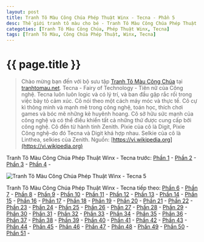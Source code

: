```yaml
---
layout: post
title: Tranh Tô Màu Công Chúa Phép Thuật Winx - Tecna - Phần 5
desc: Thế giới tranh tô màu cho bé - Tranh Tô Màu Công Chúa Phép Thuật Winx - Tecna - Phần 5
categoties: [Tranh Tô Màu Công Chúa, Phép Thuật Winx, Tecna]
tags: [Tranh Tô Màu, Công Chúa Phép Thuật, Winx, Tecna]
---
```

{{ page.title }}
================
> Chào mừng bạn đến với bộ sưu tập [Tranh Tô Màu Công Chúa](http://tranhtomau.net/) tại [tranhtomau.net](http://tranhtomau.net/). Tecna - Fairy of Technology - Tiên nữ của Công nghệ. Tecna luôn luôn logic và có lý trí, và ban đầu gặp rắc rối trong việc bày tỏ cảm xúc. Cô nói theo một cách máy móc và thực tế. Cô cự kì thông minh và mạnh mẽ trong công nghệ, toán học, thích chơi games và bóc mẽ những kẻ huyênh hoang. Cô sở hữu sức mạnh của công nghệ và có thể điều khiển tất cả những thứ được cung cấp bởi công nghệ. Cô đến từ hành tinh Zenith. Pixie của cô là Digit, Pixie Công nghệ-do đó Tecna và Digit khá hợp nhau. Selkie của cô là Linthea, selkies của Zenith. Nguồn: [https://vi.wikipedia.org](https://vi.wikipedia.org)

Tranh Tô Màu Công Chúa Phép Thuật Winx - Tecna trước: [Phần 1](http://tranhtomau.net/2018/01/23/Tranh-To-Mau-Cong-Chua-Phep-Thuat-Winx-Tecna-phan-1.html) - [Phần 2](http://tranhtomau.net/2018/01/23/Tranh-To-Mau-Cong-Chua-Phep-Thuat-Winx-Tecna-phan-2.html) - [Phần 3](http://tranhtomau.net/2018/01/23/Tranh-To-Mau-Cong-Chua-Phep-Thuat-Winx-Tecna-phan-3.html) - [Phần 4](http://tranhtomau.net/2018/01/23/Tranh-To-Mau-Cong-Chua-Phep-Thuat-Winx-Tecna-phan-4.html) - 

<script async src="//pagead2.googlesyndication.com/pagead/js/adsbygoogle.js"></script><!-- TextAds-Responsive --><ins class="adsbygoogle" style="display:block" data-ad-client="ca-pub-6753140515841889" data-ad-slot="9811874670" data-ad-format="auto"></ins><script> (adsbygoogle = window.adsbygoogle || []).push({}); </script>

![Tranh Tô Màu Công Chúa Phép Thuật Winx - Tecna 5](http://tranhtomau.net/img1/Tranh-To-Mau-Cong-Chua-Phep-Thuat-Winx-Tecna%20(5).jpg "Tranh Tô Màu Công Chúa Phép Thuật Winx - Tecna 5")

<script async src="//pagead2.googlesyndication.com/pagead/js/adsbygoogle.js"></script><!-- TextAds-Responsive --><ins class="adsbygoogle" style="display:block" data-ad-client="ca-pub-6753140515841889" data-ad-slot="9811874670" data-ad-format="auto"></ins><script> (adsbygoogle = window.adsbygoogle || []).push({}); </script>

Tranh Tô Màu Công Chúa Phép Thuật Winx - Tecna tiếp theo: [Phần 6](http://tranhtomau.net/2018/01/23/Tranh-To-Mau-Cong-Chua-Phep-Thuat-Winx-Tecna-phan-6.html) - [Phần 7](http://tranhtomau.net/2018/01/23/Tranh-To-Mau-Cong-Chua-Phep-Thuat-Winx-Tecna-phan-7.html) - [Phần 8](http://tranhtomau.net/2018/01/23/Tranh-To-Mau-Cong-Chua-Phep-Thuat-Winx-Tecna-phan-8.html) - [Phần 9](http://tranhtomau.net/2018/01/23/Tranh-To-Mau-Cong-Chua-Phep-Thuat-Winx-Tecna-phan-9.html) - [Phần 10](http://tranhtomau.net/2018/01/23/Tranh-To-Mau-Cong-Chua-Phep-Thuat-Winx-Tecna-phan-10.html) - [Phần 11](http://tranhtomau.net/2018/01/23/Tranh-To-Mau-Cong-Chua-Phep-Thuat-Winx-Tecna-phan-11.html) - [Phần 12](http://tranhtomau.net/2018/01/23/Tranh-To-Mau-Cong-Chua-Phep-Thuat-Winx-Tecna-phan-12.html) - [Phần 13](http://tranhtomau.net/2018/01/23/Tranh-To-Mau-Cong-Chua-Phep-Thuat-Winx-Tecna-phan-13.html) - [Phần 14](http://tranhtomau.net/2018/01/23/Tranh-To-Mau-Cong-Chua-Phep-Thuat-Winx-Tecna-phan-14.html) - [Phần 15](http://tranhtomau.net/2018/01/23/Tranh-To-Mau-Cong-Chua-Phep-Thuat-Winx-Tecna-phan-15.html) - [Phần 16](http://tranhtomau.net/2018/01/23/Tranh-To-Mau-Cong-Chua-Phep-Thuat-Winx-Tecna-phan-16.html) - [Phần 17](http://tranhtomau.net/2018/01/23/Tranh-To-Mau-Cong-Chua-Phep-Thuat-Winx-Tecna-phan-17.html) - [Phần 18](http://tranhtomau.net/2018/01/23/Tranh-To-Mau-Cong-Chua-Phep-Thuat-Winx-Tecna-phan-18.html) - [Phần 19](http://tranhtomau.net/2018/01/23/Tranh-To-Mau-Cong-Chua-Phep-Thuat-Winx-Tecna-phan-19.html) - [Phần 20](http://tranhtomau.net/2018/01/23/Tranh-To-Mau-Cong-Chua-Phep-Thuat-Winx-Tecna-phan-20.html) - [Phần 21](http://tranhtomau.net/2018/01/23/Tranh-To-Mau-Cong-Chua-Phep-Thuat-Winx-Tecna-phan-21.html) - [Phần 22](http://tranhtomau.net/2018/01/23/Tranh-To-Mau-Cong-Chua-Phep-Thuat-Winx-Tecna-phan-22.html) - [Phần 23](http://tranhtomau.net/2018/01/23/Tranh-To-Mau-Cong-Chua-Phep-Thuat-Winx-Tecna-phan-23.html) - [Phần 24](http://tranhtomau.net/2018/01/23/Tranh-To-Mau-Cong-Chua-Phep-Thuat-Winx-Tecna-phan-24.html) - [Phần 25](http://tranhtomau.net/2018/01/23/Tranh-To-Mau-Cong-Chua-Phep-Thuat-Winx-Tecna-phan-25.html) - [Phần 26](http://tranhtomau.net/2018/01/23/Tranh-To-Mau-Cong-Chua-Phep-Thuat-Winx-Tecna-phan-26.html) - [Phần 27](http://tranhtomau.net/2018/01/23/Tranh-To-Mau-Cong-Chua-Phep-Thuat-Winx-Tecna-phan-27.html) - [Phần 28](http://tranhtomau.net/2018/01/23/Tranh-To-Mau-Cong-Chua-Phep-Thuat-Winx-Tecna-phan-28.html) - [Phần 29](http://tranhtomau.net/2018/01/23/Tranh-To-Mau-Cong-Chua-Phep-Thuat-Winx-Tecna-phan-29.html) - [Phần 30](http://tranhtomau.net/2018/01/23/Tranh-To-Mau-Cong-Chua-Phep-Thuat-Winx-Tecna-phan-30.html) - [Phần 31](http://tranhtomau.net/2018/01/23/Tranh-To-Mau-Cong-Chua-Phep-Thuat-Winx-Tecna-phan-31.html) - [Phần 32](http://tranhtomau.net/2018/01/23/Tranh-To-Mau-Cong-Chua-Phep-Thuat-Winx-Tecna-phan-32.html) - [Phần 33](http://tranhtomau.net/2018/01/23/Tranh-To-Mau-Cong-Chua-Phep-Thuat-Winx-Tecna-phan-33.html) - [Phần 34](http://tranhtomau.net/2018/01/23/Tranh-To-Mau-Cong-Chua-Phep-Thuat-Winx-Tecna-phan-34.html) - [Phần 35](http://tranhtomau.net/2018/01/23/Tranh-To-Mau-Cong-Chua-Phep-Thuat-Winx-Tecna-phan-35.html) - [Phần 36](http://tranhtomau.net/2018/01/23/Tranh-To-Mau-Cong-Chua-Phep-Thuat-Winx-Tecna-phan-36.html) - [Phần 37](http://tranhtomau.net/2018/01/23/Tranh-To-Mau-Cong-Chua-Phep-Thuat-Winx-Tecna-phan-37.html) - [Phần 38](http://tranhtomau.net/2018/01/23/Tranh-To-Mau-Cong-Chua-Phep-Thuat-Winx-Tecna-phan-38.html) - [Phần 39](http://tranhtomau.net/2018/01/23/Tranh-To-Mau-Cong-Chua-Phep-Thuat-Winx-Tecna-phan-39.html) - [Phần 40](http://tranhtomau.net/2018/01/23/Tranh-To-Mau-Cong-Chua-Phep-Thuat-Winx-Tecna-phan-40.html) - [Phần 41](http://tranhtomau.net/2018/01/23/Tranh-To-Mau-Cong-Chua-Phep-Thuat-Winx-Tecna-phan-41.html) - [Phần 42](http://tranhtomau.net/2018/01/23/Tranh-To-Mau-Cong-Chua-Phep-Thuat-Winx-Tecna-phan-42.html) - [Phần 43](http://tranhtomau.net/2018/01/23/Tranh-To-Mau-Cong-Chua-Phep-Thuat-Winx-Tecna-phan-43.html) - [Phần 44](http://tranhtomau.net/2018/01/23/Tranh-To-Mau-Cong-Chua-Phep-Thuat-Winx-Tecna-phan-44.html) - [Phần 45](http://tranhtomau.net/2018/01/23/Tranh-To-Mau-Cong-Chua-Phep-Thuat-Winx-Tecna-phan-45.html) - [Phần 46](http://tranhtomau.net/2018/01/23/Tranh-To-Mau-Cong-Chua-Phep-Thuat-Winx-Tecna-phan-46.html) - [Phần 47](http://tranhtomau.net/2018/01/23/Tranh-To-Mau-Cong-Chua-Phep-Thuat-Winx-Tecna-phan-47.html) - [Phần 48](http://tranhtomau.net/2018/01/23/Tranh-To-Mau-Cong-Chua-Phep-Thuat-Winx-Tecna-phan-48.html) - [Phần 49](http://tranhtomau.net/2018/01/23/Tranh-To-Mau-Cong-Chua-Phep-Thuat-Winx-Tecna-phan-49.html) - [Phần 50](http://tranhtomau.net/2018/01/23/Tranh-To-Mau-Cong-Chua-Phep-Thuat-Winx-Tecna-phan-50.html) - [Phần 51](http://tranhtomau.net/2018/01/23/Tranh-To-Mau-Cong-Chua-Phep-Thuat-Winx-Tecna-phan-51.html) - 
